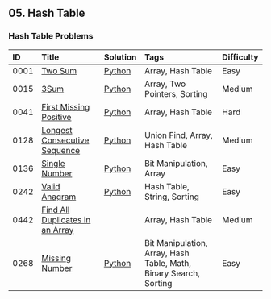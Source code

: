 ## 05. Hash Table

### Hash Table Problems

| ID   | Title | Solution | Tags | Difficulty |
| :------ | :------ | :------ | :------ | :------ |
| 0001 | [Two Sum](https://leetcode.com/problems/two-sum/) | [Python](https://github.com/itcharge/LeetCode-Py/blob/main/Solutions/0001.%20%E4%B8%A4%E6%95%B0%E4%B9%8B%E5%92%8C.md) | Array, Hash Table | Easy |
| 0015 | [3Sum](https://leetcode.com/problems/3sum/) | [Python](https://github.com/itcharge/LeetCode-Py/blob/main/Solutions/0015.%20%E4%B8%89%E6%95%B0%E4%B9%8B%E5%92%8C.md) | Array, Two Pointers, Sorting | Medium |
| 0041 | [First Missing Positive](https://leetcode.com/problems/first-missing-positive/) | [Python](https://github.com/itcharge/LeetCode-Py/blob/main/Solutions/0041.%20%E7%BC%BA%E5%A4%B1%E7%9A%84%E7%AC%AC%E4%B8%80%E4%B8%AA%E6%AD%A3%E6%95%B0.md) | Array, Hash Table | Hard |
| 0128 | [Longest Consecutive Sequence](https://leetcode.com/problems/longest-consecutive-sequence/) | [Python](https://github.com/itcharge/LeetCode-Py/blob/main/Solutions/0128.%20%E6%9C%80%E9%95%BF%E8%BF%9E%E7%BB%AD%E5%BA%8F%E5%88%97.md) | Union Find, Array, Hash Table | Medium |
| 0136 | [Single Number](https://leetcode.com/problems/single-number/) | [Python](https://github.com/itcharge/LeetCode-Py/blob/main/Solutions/0136.%20%E5%8F%AA%E5%87%BA%E7%8E%B0%E4%B8%80%E6%AC%A1%E7%9A%84%E6%95%B0%E5%AD%97.md) | Bit Manipulation, Array | Easy |
| 0242 | [Valid Anagram](https://leetcode.com/problems/valid-anagram/) | [Python](https://github.com/itcharge/LeetCode-Py/blob/main/Solutions/0242.%20%E6%9C%89%E6%95%88%E7%9A%84%E5%AD%97%E6%AF%8D%E5%BC%82%E4%BD%8D%E8%AF%8D.md) | Hash Table, String, Sorting | Easy |
| 0442 | [Find All Duplicates in an Array](https://leetcode.com/problems/find-all-duplicates-in-an-array/) |  | Array, Hash Table | Medium |
| 0268 | [Missing Number](https://leetcode.com/problems/missing-number/) | [Python](https://github.com/itcharge/LeetCode-Py/blob/main/Solutions/0268.%20%E4%B8%A2%E5%A4%B1%E7%9A%84%E6%95%B0%E5%AD%97.md) | Bit Manipulation, Array, Hash Table, Math, Binary Search, Sorting | Easy |